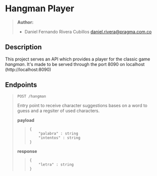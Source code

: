 # Hangman Player

> **Author:**
> 
> - Daniel Fernando Rivera Cubillos <daniel.rivera@pragma.com.co>

## Description

This project serves an API which provides a player for the classic game *hangman*. It's made to be served through the port 8090 on localhost (http://localhost:8090)

## Endpoints

> `POST /hangman`
> 
> Entry point to receive character suggestions bases on a word to guess and a regsiter of used characters.
> 
> **payload**
> >     {
> >         "palabra" : string
> >         "intentos" : string
> >     }
> 
> **response**
> >     {
> >         "letra" : string
> >     }
